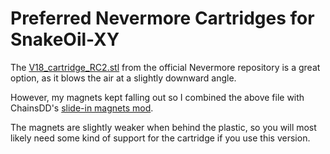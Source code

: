 # Preferred Nevermore Cartridges for SnakeOil-XY

The [V18_cartridge_RC2.stl](
https://github.com/nevermore3d/Nevermore_Micro/blob/4df5884a6275a27d29d09b3c8c44b67c10dba5ab/V5_Duo/1.8/V18_cartridge_RC2.stl) from the official Nevermore repository is a great option, as it blows the air at a slightly downward angle.

However, my magnets kept falling out so I combined the above file with ChainsDD's [slide-in magnets mod](https://github.com/nevermore3d/Nevermore_Micro/tree/4df5884a6275a27d29d09b3c8c44b67c10dba5ab/V5_Duo/Mods/Slide-in-Magnets_by-ChainsDD).

The magnets are slightly weaker when behind the plastic, so you will most likely need some kind of support for the cartridge if you use this version.